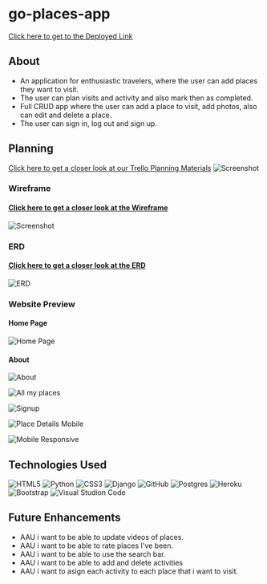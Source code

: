 # go-places-app
[Click here to get to the Deployed Link](https://go-places-app-calin.herokuapp.com/)

## About
- An application for enthusiastic travelers, where the user can add places they want to visit. 
- The user can plan visits and activity and also mark then as completed.
- Full CRUD app where the user can add a place to visit, add photos, also can edit and delete a place.
- The user can sign in, log out and sign up. 

## Planning

[Click here to get a closer look at our Trello Planning Materials](https://trello.com/invite/b/aKi632zq/ATTIde4e8def672f6aaa9ac8e22e3fd5d4de99E68767/project-4)
![Screenshot](main_app/static/images/trello-planing.png)

### Wireframe 

#### [Click here to get a closer look at the Wireframe](https://whimsical.com/project-4-VpYrmGXDniCuYAHT12uvRD)
![Screenshot](main_app/static/images/ERD-go-places.png)

### ERD

#### [Click here to get a closer look at the ERD](https://whimsical.com/erd-start-M5uG3wCgLEkKZEHCeJMRB3)
![ERD](main_app/static/images/ERD-go-places.png)

### Website Preview
#### Home Page
![Home Page](main_app/static/images/home.png)
#### About
![About](main_app/static/images/About.png)

![All my places](main_app/static/images/all-my-places.png)

![Signup](main_app/static/images/SignUp.png)

![Place Details Mobile](main_app/static/images/place-details-mobile.png)

![Mobile Responsive](main_app/static/images/mobile-responsive.png)


## Technologies Used
![HTML5](https://img.shields.io/badge/HTML5-E34F26?style=for-the-badge&logo=html5&logoColor=white)
![Python](https://img.shields.io/badge/python-3670A0?style=for-the-badge&logo=python&logoColor=ffdd54)
![CSS3](https://img.shields.io/badge/css3-%231572B6.svg?style=for-the-badge&logo=css3&logoColor=white)
![Django](https://img.shields.io/badge/django-%23092E20.svg?style=for-the-badge&logo=django&logoColor=white)
![GitHub](https://img.shields.io/badge/github-%23121011.svg?style=for-the-badge&logo=github&logoColor=white)
![Postgres](https://img.shields.io/badge/postgres-%23316192.svg?style=for-the-badge&logo=postgresql&logoColor=white)
![Heroku](https://img.shields.io/badge/heroku-%23430098.svg?style=for-the-badge&logo=heroku&logoColor=white)
![Bootstrap](https://img.shields.io/badge/Bootstrap-563D7C?style=for-the-badge&logo=bootstrap&logoColor=white)
![Visual Studion Code](https://img.shields.io/badge/VSCode-0078D4?style=for-the-badge&logo=visual%20studio%20code&logoColor=white)

## Future Enhancements

- AAU i want to be able to update videos of places.
- AAU i want to be able to rate places I've been.
- AAU i want to be able to use the search bar.
- AAU i want to be able to add and delete activities
- AAU i want to asign each activity to each place that i want to visit.






